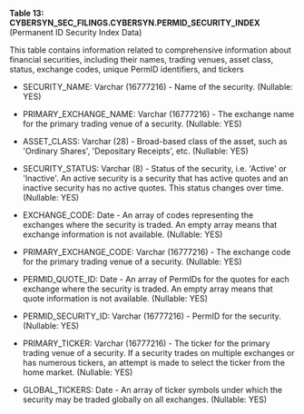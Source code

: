 **Table 13: CYBERSYN_SEC_FILINGS.CYBERSYN.PERMID_SECURITY_INDEX** (Permanent ID Security Index Data)

This table contains information related to comprehensive information about financial securities, including their names, trading venues, asset class, status, exchange codes, unique PermID identifiers, and tickers

- SECURITY_NAME: Varchar (16777216) - Name of the security. (Nullable: YES)

- PRIMARY_EXCHANGE_NAME: Varchar (16777216) - The exchange name for the primary trading venue of a security. (Nullable: YES)

- ASSET_CLASS: Varchar (28) - Broad-based class of the asset, such as 'Ordinary Shares', 'Depositary Receipts', etc. (Nullable: YES)

- SECURITY_STATUS: Varchar (8) - Status of the security, i.e. 'Active' or 'Inactive'. An active security is a security that has active quotes and an inactive security has no active quotes. This status changes over time. (Nullable: YES)

- EXCHANGE_CODE: Date - An array of codes representing the exchanges where the security is traded. An empty array means that exchange information is not available. (Nullable: YES)

- PRIMARY_EXCHANGE_CODE: Varchar (16777216) - The exchange code for the primary trading venue of a security. (Nullable: YES)

- PERMID_QUOTE_ID: Date - An array of PermIDs for the quotes for each exchange where the security is traded. An empty array means that quote information is not available. (Nullable: YES)

- PERMID_SECURITY_ID: Varchar (16777216) - PermID for the security. (Nullable: YES)

- PRIMARY_TICKER: Varchar (16777216) - The ticker for the primary trading venue of a security. If a security trades on multiple exchanges or has numerous tickers, an attempt is made to select the ticker from the home market. (Nullable: YES)

- GLOBAL_TICKERS: Date - An array of ticker symbols under which the security may be traded globally on all exchanges. (Nullable: YES)

